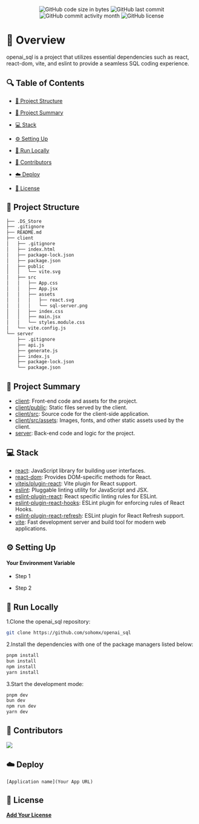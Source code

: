 <p align="center">
<a href=https://github.com/sohomx/openai_sql target="_blank">
<!-- <img src='/placeholder.jpg' width="100%" alt="Banner" /> -->
</a>
</p>



<p align="center">
<img src="https://img.shields.io/github/languages/code-size/sohomx/openai_sql" alt="GitHub code size in bytes" />
<img src="https://img.shields.io/github/last-commit/sohomx/openai_sql" alt="GitHub last commit" />
<img src="https://img.shields.io/github/commit-activity/m/sohomx/openai_sql" alt="GitHub commit activity month" />
<img src="https://img.shields.io/github/license/sohomx/openai_sql" alt="GitHub license" />
</p>

<p></p>
<p></p>

# 📌 Overview

openai_sql is a project that utilizes essential dependencies such as react, react-dom, vite, and eslint to provide a seamless SQL coding experience.

## 🔍 Table of Contents

* [📁 Project Structure](#project-structure)

* [📝 Project Summary](#project-summary)

* [💻 Stack](#stack)

* [⚙️ Setting Up](#setting-up)

* [🚀 Run Locally](#run-locally)

* [🙌 Contributors](#contributors)

* [☁️ Deploy](#deploy)

* [📄 License](#license)

## 📁 Project Structure

```bash
├── .DS_Store
├── .gitignore
├── README.md
├── client
│   ├── .gitignore
│   ├── index.html
│   ├── package-lock.json
│   ├── package.json
│   ├── public
│   │   └── vite.svg
│   ├── src
│   │   ├── App.css
│   │   ├── App.jsx
│   │   ├── assets
│   │   │   ├── react.svg
│   │   │   └── sql-server.png
│   │   ├── index.css
│   │   ├── main.jsx
│   │   └── styles.module.css
│   └── vite.config.js
└── server
    ├── .gitignore
    ├── api.js
    ├── generate.js
    ├── index.js
    ├── package-lock.json
    └── package.json
```

## 📝 Project Summary

- [client](client): Front-end code and assets for the project.
- [client/public](client/public): Static files served by the client.
- [client/src](client/src): Source code for the client-side application.
- [client/src/assets](client/src/assets): Images, fonts, and other static assets used by the client.
- [server](server): Back-end code and logic for the project.

## 💻 Stack

- [react](https://reactjs.org/): JavaScript library for building user interfaces.
- [react-dom](https://reactjs.org/docs/react-dom.html): Provides DOM-specific methods for React.
- [vitejs/plugin-react](https://github.com/vitejs/vite/tree/main/packages/plugin-react): Vite plugin for React support.
- [eslint](https://eslint.org/): Pluggable linting utility for JavaScript and JSX.
- [eslint-plugin-react](https://github.com/yannickcr/eslint-plugin-react): React specific linting rules for ESLint.
- [eslint-plugin-react-hooks](https://www.npmjs.com/package/eslint-plugin-react-hooks): ESLint plugin for enforcing rules of React Hooks.
- [eslint-plugin-react-refresh](https://www.npmjs.com/package/eslint-plugin-react-refresh): ESLint plugin for React Refresh support.
- [vite](https://vitejs.dev/): Fast development server and build tool for modern web applications.

## ⚙️ Setting Up

#### Your Environment Variable

- Step 1

- Step 2

## 🚀 Run Locally
1.Clone the openai_sql repository:
```sh
git clone https://github.com/sohomx/openai_sql
```
2.Install the dependencies with one of the package managers listed below:
```bash
pnpm install
bun install
npm install
yarn install
```
3.Start the development mode:
```bash
pnpm dev
bun dev
npm run dev
yarn dev
```

## 🙌 Contributors
<a href="https://github.com/sohomx/openai_sql/graphs/contributors">
<img src="https://contrib.rocks/image?repo=sohomx/openai_sql" />
</a>

## ☁️ Deploy

`[Application name](Your App URL)`

## 📄 License

[**Add Your License**](https://choosealicense.com)



